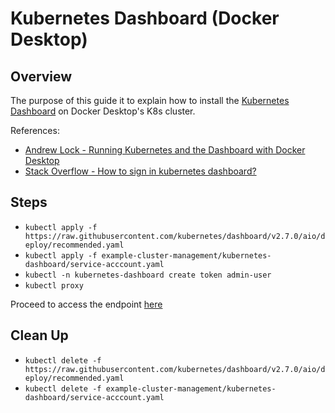# Kubernetes Dashboard (Docker Desktop)

## Overview

The purpose of this guide it to explain how to install the [Kubernetes Dashboard](https://github.com/kubernetes/dashboard)
on Docker Desktop's K8s cluster.

References:

* [Andrew Lock - Running Kubernetes and the Dashboard with Docker Desktop](https://andrewlock.net/running-kubernetes-and-the-dashboard-with-docker-desktop/)
* [Stack Overflow - How to sign in kubernetes dashboard?](https://stackoverflow.com/questions/46664104/how-to-sign-in-kubernetes-dashboard)

## Steps

* ```kubectl apply -f https://raw.githubusercontent.com/kubernetes/dashboard/v2.7.0/aio/deploy/recommended.yaml```
* ```kubectl apply -f example-cluster-management/kubernetes-dashboard/service-acccount.yaml```
* ```kubectl -n kubernetes-dashboard create token admin-user```
* ```kubectl proxy```

Proceed to access the endpoint [here](http://localhost:8001/api/v1/namespaces/kubernetes-dashboard/services/https:kubernetes-dashboard:/proxy/#/workloads?namespace=default)

## Clean Up

* ```kubectl delete -f https://raw.githubusercontent.com/kubernetes/dashboard/v2.7.0/aio/deploy/recommended.yaml```
* ```kubectl delete -f example-cluster-management/kubernetes-dashboard/service-acccount.yaml```